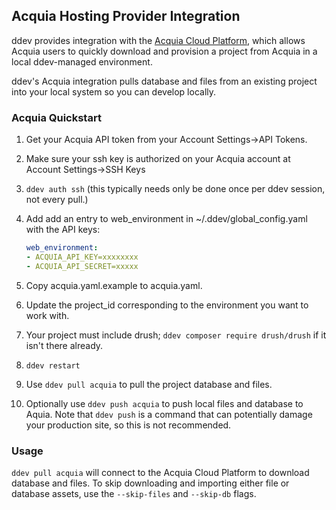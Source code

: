 ## Acquia Hosting Provider Integration

ddev provides integration with the [Acquia Cloud Platform](https://www.acquia.com/choosing-right-acquia-cloud-platform), which allows Acquia users to quickly download and provision a project from Acquia in a local ddev-managed environment.

ddev's Acquia integration pulls database and files from an existing project into your local system so you can develop locally.

### Acquia Quickstart

1. Get your Acquia API token from your Account Settings->API Tokens.
2. Make sure your ssh key is authorized on your Acquia account at Account Settings->SSH Keys
3. `ddev auth ssh` (this typically needs only be done once per ddev session, not every pull.)
4. Add add an entry to web_environment in ~/.ddev/global_config.yaml with the API keys:

   ```yaml
   web_environment:
   - ACQUIA_API_KEY=xxxxxxxx
   - ACQUIA_API_SECRET=xxxxx
   ```

5. Copy acquia.yaml.example to acquia.yaml.
6. Update the project_id corresponding to the environment you want to work with.
7. Your project must include drush; `ddev composer require drush/drush` if it isn't there already.
8. `ddev restart`
9. Use `ddev pull acquia` to pull the project database and files.
10. Optionally use `ddev push acquia` to push local files and database to Aquia. Note that `ddev push` is a command that can potentially damage your production site, so this is not recommended.

### Usage

`ddev pull acquia` will connect to the Acquia Cloud Platform to download database and files. To skip downloading and importing either file or database assets, use the `--skip-files` and `--skip-db` flags.
